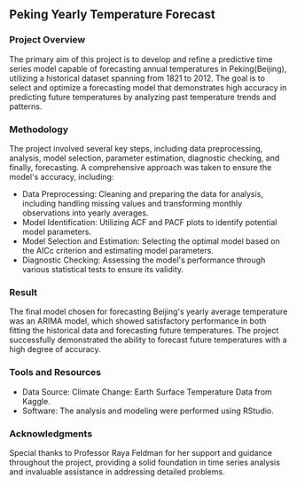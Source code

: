 ## Peking Yearly Temperature Forecast

### Project Overview
The primary aim of this project is to develop and refine a predictive time series model capable of forecasting annual temperatures in Peking(Beijing), 
utilizing a historical dataset spanning from 1821 to 2012. The goal is to select and optimize a forecasting model that demonstrates high accuracy in 
predicting future temperatures by analyzing past temperature trends and patterns.

### Methodology
The project involved several key steps, including data preprocessing, analysis, model selection, parameter estimation, diagnostic checking, and finally, 
forecasting. A comprehensive approach was taken to ensure the model's accuracy, including:
* Data Preprocessing: Cleaning and preparing the data for analysis, including handling missing values and transforming monthly observations into yearly averages.
* Model Identification: Utilizing ACF and PACF plots to identify potential model parameters.
* Model Selection and Estimation: Selecting the optimal model based on the AICc criterion and estimating model parameters.
* Diagnostic Checking: Assessing the model's performance through various statistical tests to ensure its validity.

### Result
The final model chosen for forecasting Beijing's yearly average temperature was an ARIMA model, which showed satisfactory performance in both fitting 
the historical data and forecasting future temperatures. The project successfully demonstrated the ability to forecast future temperatures with a high degree of accuracy.

### Tools and Resources
* Data Source: Climate Change: Earth Surface Temperature Data from Kaggle.
* Software: The analysis and modeling were performed using RStudio.

### Acknowledgments
Special thanks to Professor Raya Feldman for her support and guidance throughout the project, providing a solid foundation in time series analysis 
and invaluable assistance in addressing detailed problems.

